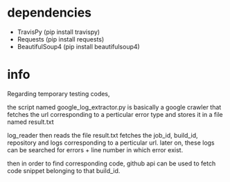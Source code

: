 # dependencies
  * TravisPy (pip install travispy)
  * Requests (pip install requests)
  * BeautifulSoup4 (pip install beautifulsoup4)
# info
Regarding temporary testing codes,

the script named google_log_extractor.py is basically a google crawler that fetches the url corresponding to a perticular error type and stores it in a file named result.txt

log_reader then reads the file result.txt fetches the job_id, build_id, repository and logs corresponding to a perticular url.
later on, these logs can be searched for errors + line number in which error exist.

then in order to find corresponding code, github api can be used to fetch code snippet belonging to that build_id. 
